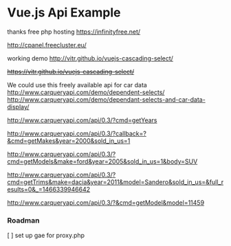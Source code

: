 # Vue.js Api Example

thanks free php hosting https://infinityfree.net/ 

http://cpanel.freecluster.eu/


working demo http://vitr.github.io/vuejs-cascading-select/

~~https://vitr.github.io/vuejs-cascading-select/~~

We could use this freely available api for car data 
http://www.carqueryapi.com/demo/dependent-selects/
http://www.carqueryapi.com/demo/dependant-selects-and-car-data-display/

http://www.carqueryapi.com/api/0.3/?cmd=getYears

http://www.carqueryapi.com/api/0.3/?callback=?&cmd=getMakes&year=2000&sold_in_us=1

http://www.carqueryapi.com/api/0.3/?cmd=getModels&make=ford&year=2005&sold_in_us=1&body=SUV

http://www.carqueryapi.com/api/0.3/?cmd=getTrims&make=dacia&year=2011&model=Sandero&sold_in_us=&full_results=0&_=1466339946642

http://www.carqueryapi.com/api/0.3/?&cmd=getModel&model=11459

### Roadman
[ ] set up gae for proxy.php